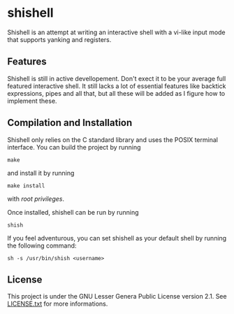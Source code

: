 shishell
========

Shishell is an attempt at writing an interactive shell with a vi-like input mode that supports yanking and registers.   

Features
--------

Shishell is still in active devellopement. Don't exect it to be your average full featured interactive shell. It still lacks a lot of essential features like backtick expressions, pipes and all that, but all these will be added as I figure how to implement these.  

Compilation and Installation
----------------------------

Shishell only relies on the C standard library and uses the POSIX terminal interface. You can build the project by running
    
    make

and install it by running

    make install

with *root privileges*.

Once installed, shishell can be run by running

    shish

If you feel adventurous, you can set shishell as your default shell by running the following command:

    sh -s /usr/bin/shish <username>

License
-------

This project is under the GNU Lesser Genera Public License version 2.1. See [LICENSE.txt](LICENSE.txt) for more informations.  
